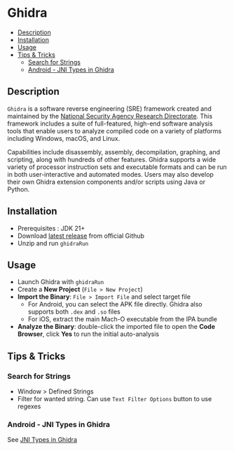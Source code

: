 # Ghidra
- [Description](#description)
- [Installation](#installation)
- [Usage](#usage)
- [Tips \& Tricks](#tips--tricks)
  - [Search for Strings](#search-for-strings)
  - [Android - JNI Types in Ghidra](#android---jni-types-in-ghidra)

## Description

`Ghidra` is a software reverse engineering (SRE) framework created and maintained by the [National Security Agency Research Directorate](https://www.nsa.gov/). This framework includes a suite of full-featured, high-end software analysis tools that enable users to analyze compiled code on a variety of platforms including Windows, macOS, and Linux. 

Capabilities include disassembly, assembly, decompilation, graphing, and scripting, along with hundreds of other features. Ghidra supports a wide variety of processor instruction sets and executable formats and can be run in both user-interactive and automated modes. Users may also develop their own Ghidra extension components and/or scripts using Java or Python.

## Installation

- Prerequisites : JDK 21+
- Download [latest release](https://github.com/NationalSecurityAgency/ghidra/releases) from official Github
- Unzip and run `ghidraRun`

## Usage

- Launch Ghidra with `ghidraRun`
- Create a **New Project** (`File > New Project`)
- **Import the Binary**: `File > Import File` and select target file
  - For Android, you can select the APK file directly. Ghidra also supports both `.dex` and `.so` files
  - For iOS, extract the main Mach-O executable from the IPA bundle
- **Analyze the Binary**: double-click the imported file to open the **Code Browser**, click **Yes** to run the initial auto-analysis

## Tips & Tricks

### Search for Strings
- Window > Defined Strings
- Filter for wanted string. Can use `Text Filter Options` button to use regexes

### Android - JNI Types in Ghidra

See [JNI Types in Ghidra](../../android/guides/jni-types-in-ghidra.md)